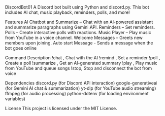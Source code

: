 DiscordBot01
A Discord bot built using Python and discord.py. This bot includes AI chat, music playback, reminders, polls, and more!

Features 
AI Chatbot and Summarize – Chat with an AI-powered assistant and summarize paragraphs using Gemini API.
Reminders – Set reminders.
Polls – Create interactive polls with reactions.
Music Player – Play music from YouTube in a voice channel.
Welcome Messages – Greets new members upon joining.
Auto start Message - Sends a message when the bot goes online

Command	Description
!chat <message>,	Chat with the AI
!remind <minutes> <reminder>,	Set a reminder
!poll <question> <options>,	Create a poll
!summarize <text>,	Get an AI-generated summary
!play <YouTube URL>,	Play music from YouTube and queue songs
!stop,	Stop and disconnect the bot from voice

Dependencies
discord.py (for Discord API interaction)
google-generativeai (for Gemini AI chat & summarization)
yt-dlp (for YouTube audio streaming)
ffmpeg (for audio processing)
python-dotenv (for loading environment variables)

License
This project is licensed under the MIT License.

